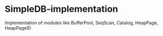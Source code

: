 SimpleDB-implementation
=======================

Implementation of modules like BufferPool, SeqScan, Catalog, HeapPage, HeapPageID
